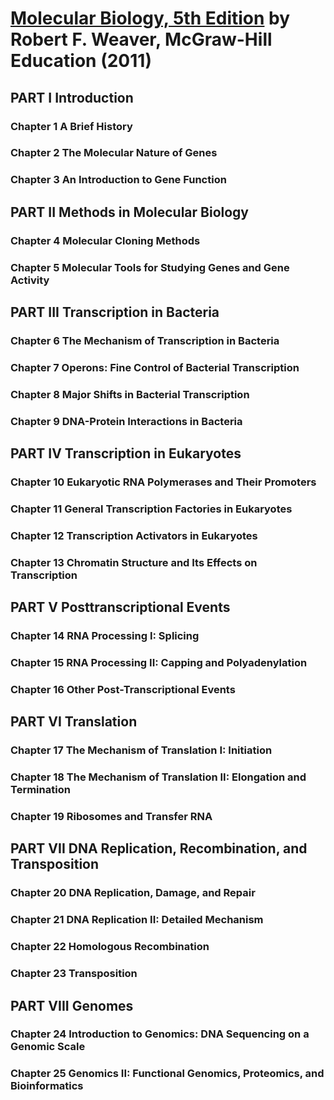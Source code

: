 # [Molecular Biology, 5th Edition][homepage] by Robert F. Weaver, McGraw-Hill Education (2011)

[homepage]: http://highered.mheducation.com/sites/0073525324/information_center_view0/index.html

## PART I Introduction

### Chapter 1 A Brief History

### Chapter 2 The Molecular Nature of Genes

### Chapter 3 An Introduction to Gene Function

## PART II Methods in Molecular Biology

### Chapter 4 Molecular Cloning Methods

### Chapter 5 Molecular Tools for Studying Genes and Gene Activity

## PART III Transcription in Bacteria

### Chapter 6 The Mechanism of Transcription in Bacteria

### Chapter 7 Operons: Fine Control of Bacterial Transcription

### Chapter 8 Major Shifts in Bacterial Transcription

### Chapter 9 DNA-Protein Interactions in Bacteria

## PART IV Transcription in Eukaryotes

### Chapter 10 Eukaryotic RNA Polymerases and Their Promoters

### Chapter 11 General Transcription Factories in Eukaryotes

### Chapter 12 Transcription Activators in Eukaryotes

### Chapter 13 Chromatin Structure and Its Effects on Transcription

## PART V Posttranscriptional Events

### Chapter 14 RNA Processing I: Splicing

### Chapter 15 RNA Processing II: Capping and Polyadenylation

### Chapter 16 Other Post-Transcriptional Events

## PART VI Translation

### Chapter 17 The Mechanism of Translation I: Initiation

### Chapter 18 The Mechanism of Translation II: Elongation and Termination

### Chapter 19 Ribosomes and Transfer RNA

## PART VII DNA Replication, Recombination, and Transposition

### Chapter 20 DNA Replication, Damage, and Repair

### Chapter 21 DNA Replication II: Detailed Mechanism

### Chapter 22 Homologous Recombination

### Chapter 23 Transposition

## PART VIII Genomes

### Chapter 24 Introduction to Genomics: DNA Sequencing on a Genomic Scale

### Chapter 25 Genomics II: Functional Genomics, Proteomics, and Bioinformatics

